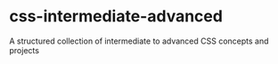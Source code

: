 # css-intermediate-advanced
A structured collection of intermediate to advanced CSS concepts and projects
